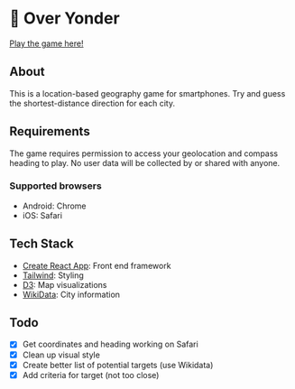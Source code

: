 # 🧭 Over Yonder

[Play the game here!](https://thekakkun.github.io/over-yonder)

## About

This is a location-based geography game for smartphones. Try and guess the shortest-distance direction for each city.

## Requirements

The game requires permission to access your geolocation and compass heading to play. No user data will be collected by or shared with anyone.

### Supported browsers

- Android: Chrome
- iOS: Safari

## Tech Stack

- [Create React App](https://create-react-app.dev/): Front end framework
- [Tailwind](https://tailwindcss.com/): Styling
- [D3](https://d3js.org/): Map visualizations
- [WikiData](https://www.wikidata.org/wiki/Wikidata:Main_Page): City information

## Todo

- [x] Get coordinates and heading working on Safari
- [x] Clean up visual style
- [x] Create better list of potential targets (use Wikidata)
- [x] Add criteria for target (not too close)
